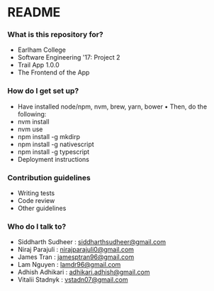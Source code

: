 # README #


### What is this repository for? ###

* Earlham College
* Software Engineering '17: Project 2 
* Trail App 1.0.0
* The Frontend of the App


### How do I get set up? ###

* Have installed node/npm, nvm, brew, yarn, bower
• Then, do the following:
* nvm install
* nvm use
* npm install -g mkdirp
* npm install -g nativescript
* npm install -g typescript
* Deployment instructions

### Contribution guidelines ###

* Writing tests
* Code review
* Other guidelines

### Who do I talk to? ###

* Siddharth Sudheer : siddharthsudheer@gmail.com
* Niraj Parajuli    : nirajparajuli0@gmail.com
* James Tran        : jamesptran96@gmail.com
* Lam Nguyen        : lamdr96@gmail.com
* Adhish Adhikari   : adhikari.adhish@gmail.com
* Vitalii Stadnyk   : vstadn07@gmail.com